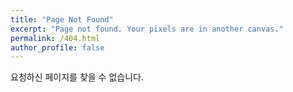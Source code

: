 ```yaml
---
title: "Page Not Found"
excerpt: "Page not found. Your pixels are in another canvas."
permalink: /404.html
author_profile: false
---
```


요청하신 페이지를 찾을 수 없습니다.

<script>
  var GOOG_FIXURL_LANG = 'en';
  var GOOG_FIXURL_SITE = 'https://padomay-dev.github.io'
</script>
<script src="https://linkhelp.clients.google.com/tbproxy/lh/wm/fixurl.js">
</script>